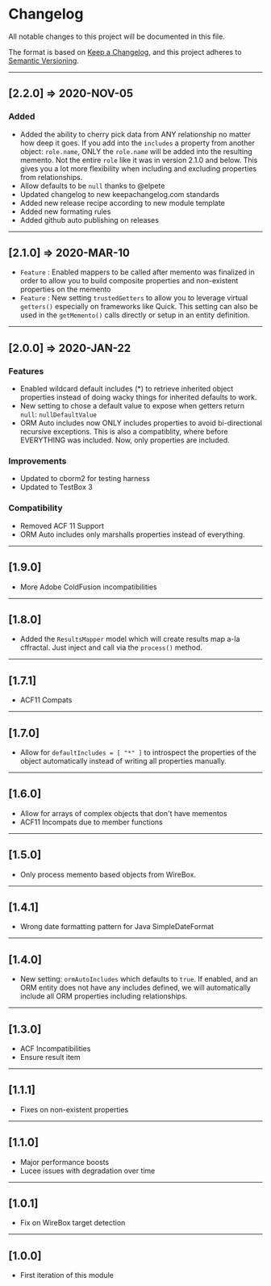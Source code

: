 # Changelog

All notable changes to this project will be documented in this file.

The format is based on [Keep a Changelog](https://keepachangelog.com/en/1.0.0/),
and this project adheres to [Semantic Versioning](https://semver.org/spec/v2.0.0.html).

----

## [2.2.0] => 2020-NOV-05

### Added

* Added the ability to cherry pick data from ANY relationship no matter how deep it goes.  If you add into the `includes` a property from another object: `role.name`, ONLY the `role.name` will be added into the resulting memento. Not the entire `role` like it was in version 2.1.0 and below. This gives you a lot more flexibility when including and excluding properties from relationships.
* Allow defaults to be `null` thanks to @elpete
* Updated changelog to new keepachangelog.com standards
* Added new release recipe according to new module template
* Added new formating rules
* Added github auto publishing on releases

----

## [2.1.0] => 2020-MAR-10

* `Feature` : Enabled mappers to be called after memento was finalized in order to allow you to build composite properties and non-existent properties on the memento
* `Feature` : New setting `trustedGetters` to allow you to leverage virtual `getters()` especially on frameworks like Quick. This setting can also be used in the `getMemento()` calls directly or setup in an entity definition.

----

## [2.0.0] => 2020-JAN-22

### Features

* Enabled wildcard default includes (*) to retrieve inherited object properties instead of doing wacky things for inherited defaults to work.
* New setting to chose a default value to expose when getters return `null`: `nullDefaultValue`
* ORM Auto includes now ONLY includes properties to avoid bi-directional recursive exceptions.  This is also a compatiblity, where before EVERYTHING was included.  Now, only properties are included.

### Improvements

* Updated to cborm2 for testing harness
* Updated to TestBox 3

### Compatibility

* Removed ACF 11 Support
* ORM Auto includes only marshalls properties instead of everything.

----

## [1.9.0]

* More Adobe ColdFusion incompatibilities

----

## [1.8.0]

* Added the `ResultsMapper` model which will create results map a-la cffractal.  Just inject and call via the `process()` method.

----

## [1.7.1]

* ACF11 Compats

----

## [1.7.0]

* Allow for `defaultIncludes = [ "*" ]` to introspect the properties of the object automatically instead of writing all properties manually.

----

## [1.6.0]

* Allow for arrays of complex objects that don't have mementos
* ACF11 Incompats due to member functions

----

## [1.5.0]

* Only process memento based objects from WireBox.

----

## [1.4.1]

* Wrong date formatting pattern for Java SimpleDateFormat

----

## [1.4.0]

* New setting: `ormAutoIncludes` which defaults to `true`.  If enabled, and an ORM entity does not have any includes defined, we will automatically include all ORM properties including relationships.

----

## [1.3.0]

* ACF Incompatibilities
* Ensure result item

----

## [1.1.1]

* Fixes on non-existent properties

----

## [1.1.0]

* Major performance boosts
* Lucee issues with degradation over time

----

## [1.0.1]

* Fix on WireBox target detection

----

## [1.0.0]

* First iteration of this module